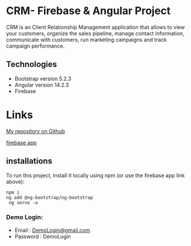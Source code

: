# CRM- Firebase & Angular Project

CRM is an Client Relationship Management application that allows to view your customers, organize the sales pipeline, manage contact information, communicate with customers, run marketing campaigns and track campaign performance.

## Technologies

- Bootstrap version 5.2.3
- Angular version 14.2.3
- Firebase

# Links

[My repository on Github](https://github.com/HodayaAngela/CRM-Firebase-And-Angular-Project)

[firebase app](https://crm-fierbaseangular.web.app)

## installations

To run this project, install it locally using npm (or use the firebase app link above):

```
npm i
ng add @ng-bootstrap/ng-bootstrap
 ng serve -o
```

### Demo Login:

- Email : DemoLogin@gmail.com
- Password : DemoLogin

